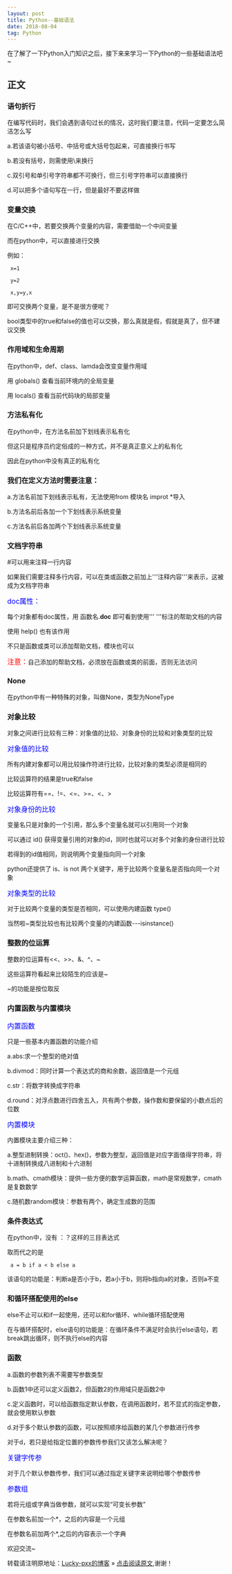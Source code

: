 ```yaml
---
layout: post
title: Python--基础语法
date: 2018-08-04
tag: Python
---  
```


在了解了一下Python入门知识之后，接下来来学习一下Python的一些基础语法吧~

## 正文

### 语句折行

在编写代码时，我们会遇到语句过长的情况，这时我们要注意，代码一定要怎么简洁怎么写

 a.若该语句被小括号、中括号或大括号包起来，可直接换行书写
 
 b.若没有括号，则需使用\来换行
 
 c.双引号和单引号字符串都不可换行，但三引号字符串可以直接换行
 
 d.可以把多个语句写在一行，但是最好不要这样做

### 变量交换

在C/C++中，若要交换两个变量的内容，需要借助一个中间变量

而在python中，可以直接进行交换

例如：

	 x=1
	 
	 y=2
	 
	 x,y=y,x

即可交换两个变量，是不是很方便呢？

bool类型中的true和false的值也可以交换，那么真就是假，假就是真了，但不建议交换
	 
### 作用域和生命周期

在python中，def、class、lamda会改变变量作用域

用 globals() 查看当前环境内的全局变量

用 locals() 查看当前代码块的局部变量

### 方法私有化

在python中，在方法名前加下划线表示私有化

但这只是程序员约定俗成的一种方式，并不是真正意义上的私有化

因此在python中没有真正的私有化

### 我们在定义方法时需要注意：

a.方法名前加下划线表示私有，无法使用from 模块名 improt *导入

b.方法名前后各加一个下划线表示系统变量

c.方法名前后各加两个下划线表示系统变量

### 文档字符串

#可以用来注释一行内容

如果我们需要注释多行内容，可以在类或函数之前加上'''注释内容'''来表示，这被成为文档字符串

<font color="blue" size="3">doc属性：</font>

每个对象都有doc属性，用 函数名.__doc__ 即可看到使用'''  '''标注的帮助文档的内容

使用 help() 也有该作用

不只是函数或类可以添加帮助文档，模块也可以

<font color="red" size="3">注意：</font>自己添加的帮助文档，必须放在函数或类的前面，否则无法访问

### None

在python中有一种特殊的对象，叫做None，类型为NoneType

### 对象比较

对象之间进行比较有三种：对象值的比较、对象身份的比较和对象类型的比较	

<font color="blue" size="3">对象值的比较</font>

所有内建对象都可以用比较操作符进行比较，比较对象的类型必须是相同的

比较运算符的结果是true和false

比较运算符有==、!=、<=、>=、<、>

<font color="blue" size="3">对象身份的比较</font>

变量名只是对象的一个引用，那么多个变量名就可以引用同一个对象

可以通过 id() 获得变量引用的对象的id，同时也就可以对多个对象的身份进行比较

若得到的id值相同，则说明两个变量指向同一个对象

python还提供了 is、is not 两个关键字，用于比较两个变量名是否指向同一个对象

<font color="blue" size="3">对象类型的比较</font>

对于比较两个变量的类型是否相同，可以使用内建函数 type()

当然啦~类型比较也有比较两个变量的内建函数---isinstance()

### 整数的位运算

整数的位运算有<<、>>、&、^、~

这些运算符看起来比较陌生的应该是~

~的功能是按位取反

### 内置函数与内置模块

<font color="blue" size="3">内置函数</font>

只是一些基本内置函数的功能介绍

 a.abs:求一个整型的绝对值
 
 b.divmod：同时计算一个表达式的商和余数，返回值是一个元组
 
 c.str：将数字转换成字符串
 
 d.round：对浮点数进行四舍五入，共有两个参数，操作数和要保留的小数点后的位数

<font color="blue" size="3">内置模块</font>

内置模块主要介绍三种：

 a.整型进制转换：oct()、hex()，参数为整型，返回值是对应字面值得字符串，将十进制转换成八进制和十六进制
 
 b.math、cmath模块：提供一些方便的数学运算函数，math是常规数学，cmath是复数数学
 
 c.随机数random模块：参数有两个，确定生成数的范围

### 条件表达式

在python中，没有 ：？这样的三目表达式

取而代之的是

	 a = b if a < b else a

该语句的功能是：判断a是否小于b，若a小于b，则将b指向a的对象，否则a不变

### 和循环搭配使用的else

else不止可以和if一起使用，还可以和for循环、while循环搭配使用

在与循环搭配时，else语句的功能是：在循环条件不满足时会执行else语句，若break跳出循环，则不执行else的内容

### 函数

 a.函数的参数列表不需要写参数类型
 
 b.函数1中还可以定义函数2，但函数2的作用域只是函数2中
 
 c.定义函数时，可以给函数指定默认参数，在调用函数时，若不显式的指定参数，就会使用默认参数

 d.对于多个默认参数的函数，可以按照顺序给函数的某几个参数进行传参
 
对于d，若只是给指定位置的参数传参我们又该怎么解决呢？

<font color="blue" size="3">关键字传参</font>

对于几个默认参数传参，我们可以通过指定关键字来说明给哪个参数传参

<font color="blue" size="3">参数组</font>

若将元组或字典当做参数，就可以实现“可变长参数”

在参数名前加一个*，之后的内容是一个元组

在参数名前加两个*,之后的内容表示一个字典

欢迎交流~
  
转载请注明原地址：[Lucky-pxx的博客](http://www.bingoxin.top) » [点击阅读原文](http://www.bingoxin.top/2018/08/Python%E5%9F%BA%E7%A1%80%E5%B0%8F%E7%9F%A5%E8%AF%86/),谢谢！
